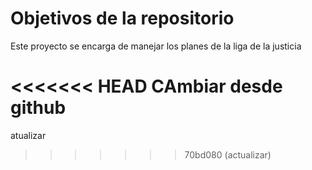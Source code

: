 # Objetivos de la repositorio

Este proyecto se encarga de manejar los planes de la liga de la justicia


<<<<<<< HEAD
CAmbiar desde github
=======
atualizar
>>>>>>> 70bd080 (actualizar)

